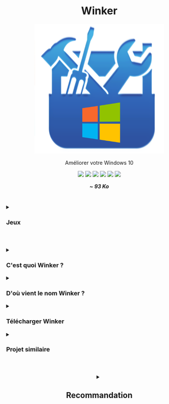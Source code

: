 <div align="center">
  <h1>Winker</h1>
  <img src="logo.png" height="350" width="350" />
  <p>Améliorer votre Windows 10</p>
  
  <a href="https://www.clictune.com/jsfJ"><img src="https://img.shields.io/github/stars/LeBazarDeBryan/Winker?color=00aaff&style=for-the-badge&label=%C3%89toile" /></a>
  <a href="https://www.clictune.com/jsfK"><img src="https://img.shields.io/github/forks/LeBazarDeBryan/Winker?color=00aaff&style=for-the-badge&label=Fork" /></a>
  <a href="https://www.clictune.com/jsfM"><img src="https://img.shields.io/github/watchers/LeBazarDeBryan/Winker?color=00aaff&style=for-the-badge&label=Watchers" /></a>
  <a href="https://www.clictune.com/jsfN"><img src="https://img.shields.io/github/issues/LeBazarDeBryan/Winker?color=00aaff&style=for-the-badge&label=Issues" /></a>
  <a href="https://www.clictune.com/jsfO"><img src="https://img.shields.io/github/release/LeBazarDeBryan/Winker?color=00aaff&style=for-the-badge&label=Version" /></a>
  <a href="https://www.clictune.com/jsfP"><img src="https://img.shields.io/github/downloads/LeBazarDeBryan/Winker/total.svg?color=00aaff&style=for-the-badge&label=Telechargement" /></a>
  
  <p><strong><em>~ 93 Ko</em></strong></p>
</div>

#

<details>
<summary><h3>Jeux</h3></summary>
<h3><ul><li>Minecraft (1.20.4)</li></ul></h3>
  <p>Téléchargez la version "Fabric 1.20.4" sur votre lanceur et le <a href="https://www.clictune.com/jz3L">pack</a> puis ouvrez le dossier ".minecraft" > "mods" et décompressé le <a href="https://www.clictune.com/jz3L">pack</a> dans le dossier "mods" de ".minecraft". Maintenant passons à la mémoire (RAM), Minecraft prend ~4Go de RAM, ce qui est beaucoup et surtout inutile vu que Minecraft n'utilise que ~400Mb. Je vous recommande de le limitez à 512Mb pour que Minecraft est suffisamment de RAM pour s'exécutez sans problème.</p>
<div align="center">
  <h3>Autre pack</h3>
  
| Nom | Loader | Version |
|-----|--------|---------|
| <a href="https://www.curseforge.com/minecraft/modpacks/breakneck">Breakneck: Optimized</a> | Fabric | 1.20.6 |
| <a href="https://www.curseforge.com/minecraft/modpacks/cubed-optimized">Cubed Optimized FPS</a> | Fabric | 1.20.4 |
</div></details>

#

<details>
<summary><h3>C'est quoi Winker ?</h3></summary>
<p>Winker est un dossier qui regroupe plein de petits logiciels (.bat et .reg) qui permet d'améliorer Windows 10.</p>
</details>

<details>
<summary><h3>D'où vient le nom Winker ?</h3></summary>
<p>Winker est un mix de Windows et Tweaker.</p>
</details>

<details>
<summary><h3>Télécharger Winker</h3></summary>
<p>Vous pouvez télécharger Winker <a href="https://www.clictune.com/jsfp">ici</a> ou <a href="Winker.zip?raw=true">ici</a>.</p>
</details>

<details>
<summary><h3>Projet similaire</h3></summary>
<p>J'ai aussi réalisé un autre projet pour Android sous le nom d'<a href="https://www.clictune.com/jsfq">Androker</a>.</p>
</details>

#

<div align="center">
<details>
<summary><h2>Recommandation</h2></summary>

  | Logiciel | Description | Version |
  |----------|--------------|---------|
  | <a href="https://www.clictune.com/jsfr">Bloatbox</a> | Désinstaller les <a href="">bloatware</a> | <a href="https://www.clictune.com/jsfB"><img src="https://img.shields.io/github/release/builtbybel/bloatbox.svg?style=flat-square&label=" /></a> |
  | <a href="https://www.clictune.com/jsfs">Chocolatey</a> | Winget, Installeur d'application | <a href="https://www.clictune.com/jsfC"><img src="https://img.shields.io/chocolatey/v/chocolatey.svg?style=flat-square&label=" /></a> |
  | <a href="https://www.clictune.com/jsft">CrystalDiskInfo</a> | Vérifier l'état de votre disque | <a href="https://www.clictune.com/jsfD">???</a> |
  | <a href="https://www.clictune.com/jsfv">Chris Titus Tech's Windows Utility</a> | Installeur d'applications, optimisateur, debloat | <a href="https://www.clictune.com/jsfE">???</a> |
  | <a href="https://www.clictune.com/jsfw">WindowsSpyBlocker</a> | Bloquer l'espionnage et le pistage | <a href="https://www.clictune.com/jsfF"><img src="https://img.shields.io/github/release/crazy-max/WindowsSpyBlocker.svg?style=flat-square&label=" /></a> |
  <a href="https://www.clictune.com/jsfx">WhoCrashed</a> | Voir les détails des écrans bleus | <a href="https://www.clictune.com/jsfG">Free Home Edition</a> |
  | <a href="https://www.clictune.com/jsfy">WhySoSlow</a> | Voir pourquoi votre système est lent | <a href="https://www.clictune.com/jsfH">Free Home Edition</a> |
  | <a href="https://www.clictune.com/jsfA">WPD</a> | Supprimer la télémétrie et le pistage | <a href="https://www.clictune.com/jsfI">???</a> |
</details>

</div>

